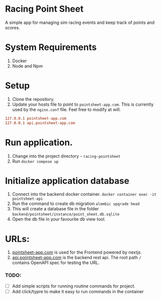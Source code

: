 # Racing Point Sheet
A simple app for managing sim racing events and keep track of points and scores.

# System Requirements
1. Docker
2. Node and Npm 

# Setup

1. Clone the repository. 
2. Update your hosts file to point to `pointsheet-app.com`. This is currently used by the `nginx.conf` file. Feel free to modify at will. 
```ini
127.0.0.1 pointsheet-app.com
127.0.0.1 api.pointsheet-app.com
```

# Run application. 
1. Change into the project directory - `racing-pointsheet`
2. Run `docker compose up`

# Initialize application database
1. Connect into the backend docker container. `docker container exec -it pointsheet-api`
2. Run the command to create db migration `alembic upgrade head`
3. This will create a database file in the folder `backend/pointsheet/instance/point_sheet.db.sqlite`
4. Open the db file in your favourite db view tool. 


# URLs: 
1. [pointsheet-app.com](pointsheet-app.com) is used for the Frontend powered by nextjs. 
2. [api.poiintsheet-app.com](api.pointsheet-app.com) is the backend rest api. The root path `/` contains OpenAPI spec for testing the URL.


### TODO:

- [ ] Add simple scripts for running routine commands for project.
- [ ] Add click/typre to make it easy to run commands in the container